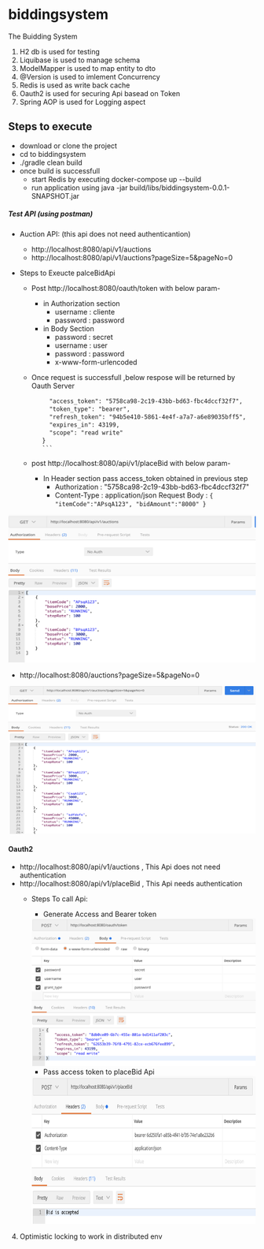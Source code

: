 # biddingsystem
The Buidding System

1. H2 db is used for testing
2. Liquibase is used to manage schema 
3. ModelMapper is used to map entity to dto
4. @Version is used to imlement Concurrency
5. Redis is used  as write back cache
6. Oauth2 is used for securing Api basead on Token
7. Spring AOP is used for Logging aspect

## Steps to execute 
 * download or clone the project
 * cd to biddingsystem
 *  ./gradle  clean build
 * once build is successfull 
      * start Redis by executing docker-compose up --build
      * run application using  java -jar build/libs/biddingsystem-0.0.1-SNAPSHOT.jar 

 ##### Test API (using postman)
 * Auction API: (this api does not need authenticantion)
    * http://localhost:8080/api/v1/auctions
    * http://localhost:8080/api/v1/auctions?pageSize=5&pageNo=0
    
 * Steps to Exeucte palceBidApi   
    * Post http://localhost:8080/oauth/token with below param-
      * in Authorization section 
         * username : cliente
         * password : password
      * in Body Section
         * password :  secret
         * username : user
         * password : password
         * x-www-form-urlencoded
         
     * Once request is successfull ,below respose will be returned by Oauth Server
          ```{
               "access_token": "5758ca98-2c19-43bb-bd63-fbc4dccf32f7",
               "token_type": "bearer",
               "refresh_token": "94b5e410-5861-4e4f-a7a7-a6e89035bff5",
               "expires_in": 43199,
               "scope": "read write"
             }
             ```
     * post http://localhost:8080/api/v1/placeBid with below param- 
        * In Header section pass access_token obtained in previous step
            * Authorization : "5758ca98-2c19-43bb-bd63-fbc4dccf32f7"
            * Content-Type : application/json
        Request Body : ```{
                             "itemCode":"APsqA123",
                              "bidAmount":"8000"
                           }
                           ```
                           
<img src="https://github.com/akhileshnitt/biddingsystem/blob/master/screen/Screen%20Shot%202020-08-13%20at%2012.04.37%20PM.png" alt="drawing" width="1000" height="300"/>

 * http://localhost:8080/auctions?pageSize=5&pageNo=0
<img src="https://github.com/akhileshnitt/biddingsystem/blob/master/screen/Screen%20Shot%202020-08-13%20at%2012.05.27%20PM.png" alt="drawing" width="1000" height="300"/>


#### Oauth2
* http://localhost:8080/api/v1/auctions ,  This Api does not need authentication</br>
* http://localhost:8080/api/v1/placeBid , This Api needs authentication</br>
   * Steps To call Api:<br>
     * Generate Access and Bearer token
     <img src="https://github.com/akhileshnitt/biddingsystem/blob/master/screen/Screen%20Shot%202020-08-13%20at%2012.39.51%20PM.png" alt="drawing" width="1000" height="300"/>
    
     
     * Pass access token to placeBid Api
     <img src="https://github.com/akhileshnitt/biddingsystem/blob/master/screen/Screen%20Shot%202020-08-13%20at%2012.48.20%20PM.png" alt="drawing" width="1000" height="300"/>


4. Optimistic locking to work in distributed env

